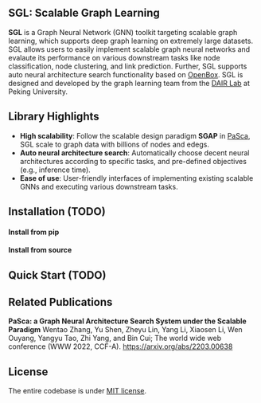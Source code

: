 ## SGL: Scalable Graph Learning

**SGL** is a Graph Neural Network (GNN) toolkit targeting scalable graph learning, which supports deep graph learning on extremely large datasets. SGL allows users to easily implement scalable graph neural networks and evalaute its performance on various downstream tasks like node classification, node clustering, and link prediction. Further, SGL supports auto neural architecture search functionality based on <a href="https://github.com/PKU-DAIR/open-box" target="_blank" rel="nofollow">OpenBox</a>. SGL is designed and developed by the graph learning team from the <a href="https://cuibinpku.github.io/index.html" target="_blank" rel="nofollow">DAIR Lab</a> at Peking University.



## Library Highlights

+ **High scalability**: Follow the scalable design paradigm **SGAP** in <a href="https://arxiv.org/abs/2203.00638" target="_blank" rel="nofollow">PaSca</a>, SGL scale to graph data with billions of nodes and edegs.
+ **Auto neural architecture search**: Automatically choose decent neural architectures according to specific tasks, and pre-defined objectives (e.g., inference time).
+ **Ease of use**: User-friendly interfaces of implementing existing scalable GNNs and executing various downstream tasks.



## Installation (TODO)

#### Install from pip


#### Install from source




## Quick Start (TODO)





## Related Publications

**PaSca: a Graph Neural Architecture Search System under the Scalable Paradigm** Wentao Zhang, Yu Shen, Zheyu Lin, Yang Li, Xiaosen Li, Wen Ouyang, Yangyu Tao, Zhi Yang, and Bin Cui; The world wide web conference (WWW 2022, CCF-A). https://arxiv.org/abs/2203.00638



## License

The entire codebase is under [MIT license](LICENSE).

